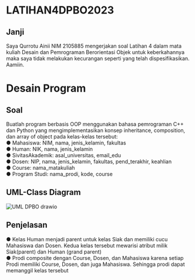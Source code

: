 # LATIHAN4DPBO2023
## Janji
Saya Qurrotu Ainii NIM 2105885 mengerjakan soal Latihan 4 dalam mata kuliah Desain dan Pemrograman Berorientasi Objek untuk keberkahannya maka saya tidak melakukan kecurangan seperti yang telah dispesifikasikan. Aamiin.

# Desain Program

## Soal
Buatlah program berbasis OOP menggunakan bahasa pemrograman C++ dan Python yang mengimplementasikan konsep inheritance, composition, dan array of object pada kelas-kelas tersebut: <br>
● Mahasiswa: NIM, nama, jenis_kelamin, fakultas <br>
● Human: NIK, nama, jenis_kelamin <br>
● SivitasAkademik: asal_universitas, email_edu <br>
● Dosen: NIP, nama, jenis_kelamin, fakultas, pend_terakhir, keahlian <br>
● Course: nama_matakuliah <br>
● Program Studi: nama_prodi, kode, course <br>

## UML-Class Diagram
![UML DPBO drawio](https://user-images.githubusercontent.com/119904110/224531144-a06776de-1012-4113-9bdb-657072c5ca47.png) <br>

## Penjelasan
● Kelas Human menjadi parent untuk kelas Siak dan memiliki cucu Mahasiswa dan Dosen. Kedua kelas tersebut mewarisi atribut milik Siak(parent) dan Human (grand parent) <br>
● Prodi composite dengan Course, Dosen, dan Mahasiswa karena setiap Prodi memiliki Course, Dosen, dan juga Mahasiswa. Sehingga prodi dapat memanggil kelas tersebut 
